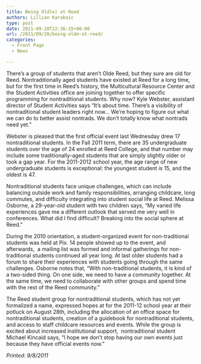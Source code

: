 ```yaml
---
title: Being Old(e) at Reed
authors: Lillian Karabaic
type: post
date: 2011-09-28T22:36:15+00:00
url: /2011/09/28/being-olde-at-reed/
categories:
  - Front Page
  - News

---
```

There&#8217;s a group of students that aren&#8217;t Olde Reed, but they sure are old for Reed. Nontraditionally aged students have existed at Reed for a long time, but for the first time in Reed&#8217;s history, the Multicultural Resource Center and the Student Activities office are joining together to offer specific programming for nontraditional students. Why now? Kyle Webster, assistant director of Student Activities says &#8220;It&#8217;s about time. There&#8217;s a visibility of nontraditional student leaders right now… We&#8217;re hoping to figure out what we can do to better assist nontrads. We don&#8217;t totally know what nontrads need yet.&#8221;

Webster is pleased that the first official event last Wednesday drew 17 nontraditional students. In the Fall 2011 term, there are 35 undergraduate students over the age of 24 enrolled at Reed College, and that number may include some traditionally-aged students that are simply slightly older or took a gap year. For the 2011-2012 school year, the age range of new undergraduate students is exceptional: the youngest student is 15, and the oldest is 47.

Nontraditional students face unique challenges, which can include balancing outside work and family responsibilities, arranging childcare, long commutes, and difficulty integrating into student social life at Reed. Melissa Osborne, a 29-year-old student with two children says, &#8220;My varied life experiences gave me a different outlook that served me very well in conferences. What did I find difficult? Breaking into the social sphere at Reed.&#8221;

During the 2010 orientation, a student-organized event for non-traditional students was held at Pix. 14 people showed up to the event, and afterwards,  a mailing list was formed and informal gatherings for non-traditional students continued all year long. At last older students had a forum to share their experiences with students going through the same challenges. Osborne notes that, &#8220;With non-traditional students, it is kind of a two-sided thing. On one side, we need to have a community together. At the same time, we need to collaborate with other groups and spend time with the rest of the Reed community.&#8221;

The Reed student group for nontraditional students, which has not yet formalized a name, expressed hopes at for the 2011-12 school year at their potluck on August 28th, including the allocation of an office space for nontraditional students, creation of a guidebook for nontraditional students, and access to staff childcare resources and events. While the group is excited about increased institutional support,  nontraditional student Michael Kincaid says, &#8220;I hope we don&#8217;t stop having our own events just because they have official events now.&#8221;

_Printed: 9/8/2011_